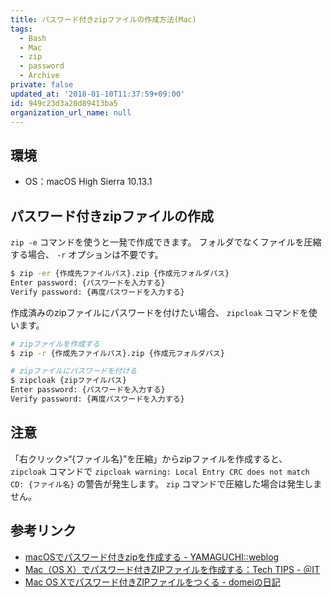```yaml
---
title: パスワード付きzipファイルの作成方法(Mac)
tags:
  - Bash
  - Mac
  - zip
  - password
  - Archive
private: false
updated_at: '2018-01-10T11:37:59+09:00'
id: 949c23d3a20d89413ba5
organization_url_name: null
---
```

## 環境
- OS：macOS High Sierra 10.13.1

## パスワード付きzipファイルの作成

`zip -e` コマンドを使うと一発で作成できます。
フォルダでなくファイルを圧縮する場合、 `-r` オプションは不要です。

```bash
$ zip -er {作成先ファイルパス}.zip {作成元フォルダパス}
Enter password: {パスワードを入力する}
Verify password: {再度パスワードを入力する}
```

作成済みのzipファイルにパスワードを付けたい場合、 `zipcloak` コマンドを使います。

```bash
# zipファイルを作成する
$ zip -r {作成先ファイルパス}.zip {作成元フォルダパス}

# zipファイルにパスワードを付ける
$ zipcloak {zipファイルパス}
Enter password: {パスワードを入力する}
Verify password: {再度パスワードを入力する}
```

## 注意

「右クリック>“{ファイル名}”を圧縮」からzipファイルを作成すると、 `zipcloak` コマンドで `zipcloak warning: Local Entry CRC does not match CD: {ファイル名}` の警告が発生します。
 `zip` コマンドで圧縮した場合は発生しません。

## 参考リンク
- [macOSでパスワード付きzipを作成する - YAMAGUCHI::weblog](http://ymotongpoo.hatenablog.com/entry/2017/04/24/151211)
- [Mac（OS X）でパスワード付きZIPファイルを作成する：Tech TIPS - ＠IT](http://www.atmarkit.co.jp/ait/articles/1511/20/news027.html)
- [Mac OS Xでパスワード付きZIPファイルをつくる - domeiの日記](http://d.hatena.ne.jp/domei/20101119/1290173441)

